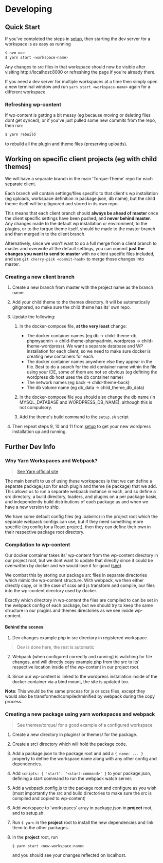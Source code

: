 # Developing

## Quick Start

If you've completed the steps in [setup](./setup.md), then starting the dev server for a workspace is as easy as running

```sh
$ nvm use
$ yarn start <workspace-name>
```

Any changes to src files in that workspace should now be visible after visiting http://localhost:8000 or refreshing the page if you're already there.

If you need a dev server for multiple workspaces at a time then simply open a new terminal window and run `yarn start <workspace-name>` again for a different workspace.

### Refreshing wp-content

If wp-content is getting a bit messy (eg because moving or deleting files dont get synced), or if you've just pulled some new commits from the repo, then run:

```sh
$ yarn rebuild
```

to rebuild all the plugin and theme files (preserving uploads).

## Working on specific client projects (eg with child themes)

We will have a separate branch in the main 'Torque-Theme' repo for each separate client.

Each branch will contain settings/files specific to that client's wp installation (eg uploads, workspace definition in package.json, db name), but the child theme itself will be gitignored and stored in its own repo.

This means that each client branch should **always be ahead of master** once the client specific settings have been pushed, and **never behind master**. Any changes made to the default wp installation or environment, to the plugins, or to the torque theme itself, should be made to the master branch and then merged in to the client branch.

Alternatively, since we won't want to do a full merge from a client branch to master and overwrite all the default settings, you can commit **just the changes you want to send to master** with no client specific files included, and use `git cherry-pick <commit-hash>` to merge those changes into master.

### Creating a new client branch

1.  Create a new branch from master with the project name as the branch name.

2.  Add your child theme to the themes directory. It will be automatically gitignored, so make sure the child theme has its' own repo.

3.  Update the following:

    1.  In the docker-compose file, **at the very least** change:

        - The docker container names
          (eg db -> child-theme-db, phpmyadmin -> child-theme-phpmyadmin, wordpress -> child-theme-wordpress).
          We want a separate database and WP installation for each client, so we need to make sure docker is creating new containers for each.
        - The docker container names anywhere else they appear in the file.
          Best to do a search for the old container name within the file using your IDE, some of them are not so obvious
          (eg defining the wordpress db host uses the db container name)
        - The network names
          (eg back -> child-theme-back)
        - The db volume name
          (eg db_data -> child_theme_db_data)

    2.  In the docker-compose file you should also change the db name (in MYSQL_DATABASE and WORDPRESS_DB_NAME), although this is not compulsory.
    3.  Add the theme's build command to the `setup.sh` script

4.  Then repeat steps 9, 10 and 11 from [setup](./setup.md) to get your new wordpress installation up and running.

## Further Dev Info

### Why Yarn Workspaces and Webpack?

> [See Yarn official site](https://yarnpkg.com/lang/en/docs/workspaces/)

The main benefit to us of using these workspaces is that we can define a separate package.json for each plugin and theme (ie package) that we add. This allows us to run a separate webpack instance in each, and so define a src directory, a build directory, loaders, and plugins on a per package basis, and independently build distributions of each package as and when we have a new version to ship.

We have some default config files (eg .babelrc) in the project root which the separate webpack configs can use, but if they need something more specific (eg config for a React project), then they can define their own in their respective package root directory.

### Compilation to wp-content

Our docker container takes its' wp-content from the wp-content directory in our project root, but we dont want to update that directly since it could be overwritten by docker and we would lose it for good ([see](./docker.md#updating-wp-content)).

We combat this by storing our package src files in separate directories which mimic the wp-content structure. With webpack, we then either directly copy, or in the case of scss and js transform and compile, our files into the wp-content directory used by docker.

Exactly which directory in wp-content the files are compiled to can be set in the webpack config of each package, but we should try to keep the same structure in our plugins and themes directories as we see inside wp-content.

#### Behind the scenes

1.  Dev changes example.php in src directory in registered workspace

> Dev is done here, the rest is automatic

2.  Webpack (when configured correctly and running) is watching for file changes, and will directly copy example.php from the src to its' respective location inside of the wp-content in our project root.

3.  Since our wp-content is linked to the wordpress installation inside of the docker container via a bind mount, the site is updated too.

**Note:** This would be the same process for js or scss files, except they would also be transformed/compiled/minified by webpack during the copy process.

### Creating a new package using yarn workspaces and webpack

> See themes/torque/ for a good example of a configured workspace

1.  Create a new directory in plugins/ or themes/ for the package.

2.  Create a src/ directory which will hold the package code.

3.  Add a package.json to the package root and add a `{ name: ... }` property to define the workspace name along with any other config and dependencies.

4.  Add `scripts: { 'start': '<start-command>' }` to your package.json, defining a start command to run the webpack watch server.

5.  Add a webpack.config.js to the package root and configure as you wish (most importantly the src and build directories to make sure the src is compiled and copied to wp-content)

6.  Add workspace to 'workspaces' array in package.json in **project** root, and to setup.sh.

7.  Run `$ yarn` in the **project** root to install the new dependencies and link them to the other packages.

8.  In the **project** root, run

    ```sh
    $ yarn start <new-workspace-name>
    ```

    and you should see your changes reflected on localhost.
